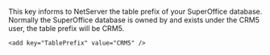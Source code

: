 <properties date="2016-05-11"
SortOrder="80"
/>

This key informs to NetServer the table prefix of your SuperOffice database. Normally the SuperOffice database is owned by and exists under the CRM5 user, the table prefix will be CRM5.

```
<add key="TablePrefix" value="CRM5" /> 
```
